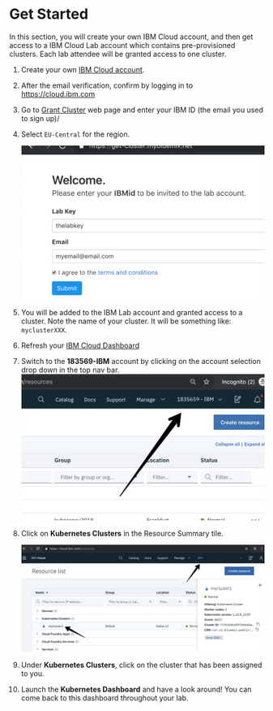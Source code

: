 # Get Started
In this section, you will create your own IBM Cloud account, and then get access to a IBM Cloud Lab account which contains pre-provisioned clusters. Each lab attendee will be granted access to one cluster.

1. Create your own [IBM Cloud account](https://cloud.ibm.com/registration/?cm_mmc=Email_Events-_-Developer_Innovation-_-WW_WW-_-yla\CodeThinkGov-IBMUSFederalTechnologyEvent\Mar2019\unknown\naeastdevadvgrp\unknown\unknown\unknown\artificial-intelligence\blockchain\blockchain\containers\devops\microservices\&cm_mmca1=000019RS&cm_mmca2=10004805&cm_mmca3=M99938765&cvosrc=email.Events.M99938765&cvo_campaign=000019RS).
2. After the email verification, confirm by logging in to https://cloud.ibm.com
3. Go to [Grant Cluster](https://grant-cluster-kubecon.mybluemix.net/) web page and enter your IBM ID (the email you used to sign up)/
4. Select `EU-Central` for the region.

    ![](README_images/get-cluster.png)

5. You will be added to the IBM Lab account and granted access to a cluster. Note the name of your cluster. It will be something like: `myclusterXXX`.
6. Refresh your [IBM Cloud Dashboard](https://cloud.ibm.com)
7. Switch to the **183569-IBM** account by clicking on the account selection drop down in the top nav bar.
   ![](README_images/ibmaccount.png)
8. Click on **Kubernetes Clusters** in the Resource Summary tile.

    ![](README_images/dashboard.png)

9.  Under **Kubernetes Clusters**, click on the cluster that has been assigned to you.
10. Launch the **Kubernetes Dashboard** and have a look around! You can come back to this dashboard throughout your lab.

